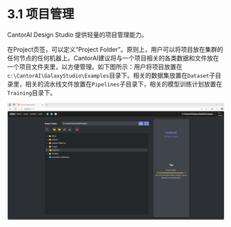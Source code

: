 # 3.1 项目管理

CantorAI Design Studio 提供轻量的项目管理能力。

在Project页签，可以定义“Project Folder”。原则上，用户可以将项目放在集群的任何节点的任何机器上。CantorAI建议将与一个项目相关的各类数据和文件放在一个项目文件夹里，以方便管理。如下图所示：用户将项目放置在`c:\CantorAI\GalaxyStudio\Examples`目录下。相关的数据集放置在`Dataset`子目录里，相关的流水线文件放置在`Pipelines`子目录下，相关的模型训练计划放置在`Training`目录下。

![image-20250501061912117](images/project-management.png)